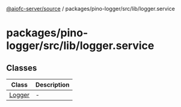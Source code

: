 [@aiofc-server/source](../../../../../index.md) / packages/pino-logger/src/lib/logger.service

# packages/pino-logger/src/lib/logger.service

## Classes

| Class | Description |
| ------ | ------ |
| [Logger](classes/Logger.md) | - |
